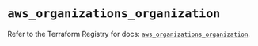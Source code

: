 # `aws_organizations_organization`

Refer to the Terraform Registry for docs: [`aws_organizations_organization`](https://registry.terraform.io/providers/hashicorp/aws/3.76.1/docs/resources/organizations_organization).

